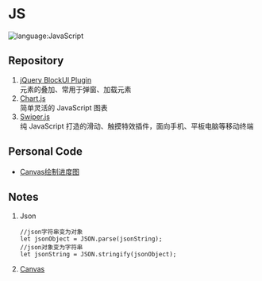 # JS
![language:JavaScript](https://img.shields.io/badge/language-JavaScript-blue.svg)
## Repository
1. [jQuery BlockUI Plugin](https://github.com/malsup/blockui/) </br> 元素的叠加、常用于弹窗、加载元素
2. [Chart.js](http://www.chartjs.org/) </br> 简单灵活的 JavaScript 图表
3. [Swiper.js](http://idangero.us/swiper/) </br> 纯 JavaScript 打造的滑动、触摸特效插件，面向手机、平板电脑等移动终端
## Personal Code
- [Canvas绘制进度图](https://github.com/adamsandwich/Study_Notes/blob/master/JS/Canvas绘制进度图.js)
## Notes
1. Json
    ```
    //json字符串变为对象
    let jsonObject = JSON.parse(jsonString);
    //json对象变为字符串
    let jsonString = JSON.stringify(jsonObject);
    ```
2. [Canvas](./Canvas.MD)

